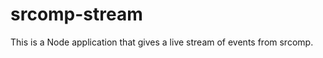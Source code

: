 srcomp-stream
=============

This is a Node application that gives a live stream of events from srcomp.
